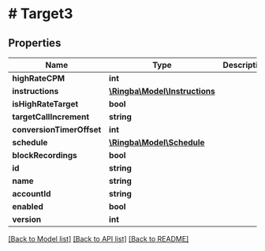 # # Target3

## Properties

Name | Type | Description | Notes
------------ | ------------- | ------------- | -------------
**highRateCPM** | **int** |  |
**instructions** | [**\Ringba\Model\Instructions**](Instructions.md) |  |
**isHighRateTarget** | **bool** |  |
**targetCallIncrement** | **string** |  |
**conversionTimerOffset** | **int** |  |
**schedule** | [**\Ringba\Model\Schedule**](Schedule.md) |  |
**blockRecordings** | **bool** |  |
**id** | **string** |  |
**name** | **string** |  |
**accountId** | **string** |  |
**enabled** | **bool** |  |
**version** | **int** |  |

[[Back to Model list]](../../README.md#models) [[Back to API list]](../../README.md#endpoints) [[Back to README]](../../README.md)
